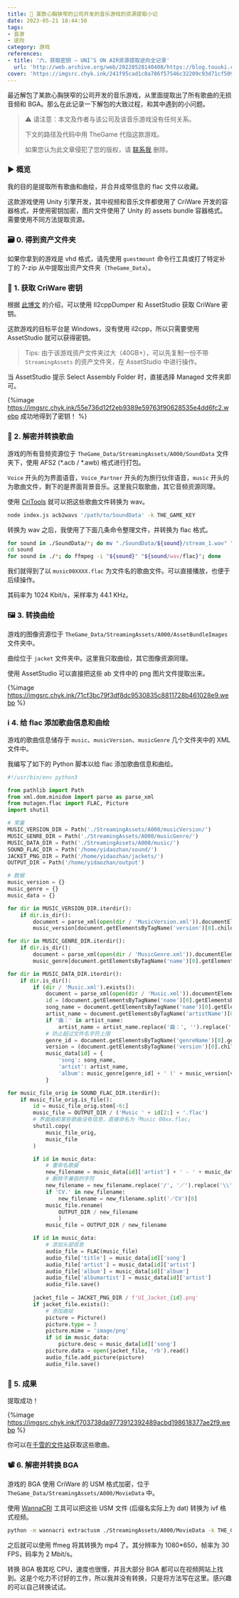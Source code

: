 ```yaml
---
title: 🎼 某款心胸狭窄的公司开发的音乐游戏的资源提取小记
date: 2023-05-21 18:44:50
tags:
- 音游
- 逆向
category: 游戏
references:
- title: '六、获取密钥 – UNI’S ON AIR资源提取逆向全记录'
  url: 'http://web.archive.org/web/20220528140408/https://blog.touuki.com/archives/287'
cover: 'https://imgsrc.chyk.ink/241f95cad1c8a786f57546c32209c93d71cf509b.webp'
---
```


最近解包了某款心胸狭窄的公司开发的音乐游戏，从里面提取出了所有歌曲的无损音频和 BGA。那么在此记录一下解包的大致过程，和其中遇到的小问题。

<!--more-->

> ⚠️ 请注意：本文及作者与该公司及该音乐游戏没有任何关系。
>
> 下文的路径及代码中用 TheGame 代指这款游戏。
>
> 如果您认为此文章侵犯了您的版权，请 [联系我](mailto:ydz@yidaozhan.top) 删除。

### ▶️ 概览

我的目的是提取所有歌曲和曲绘，并合并成带信息的 flac 文件以收藏。

这款游戏使用 Unity 引擎开发，其中视频和音乐文件都使用了 CriWare 开发的容器格式，并使用密钥加密，图片文件使用了 Unity 的 assets bundle 容器格式。需要使用不同方法提取资源。

### 🗃️ 0. 得到资产文件夹

如果你拿到的游戏是 vhd 格式，请先使用 `guestmount` 命令行工具或打了特定补丁的 7-zip 从中提取出资产文件夹（`TheGame_Data`）。

### 🔐 1. 获取 CriWare 密钥

根据 [此博文](http://web.archive.org/web/20220528140408/https://blog.touuki.com/archives/287) 的介绍，可以使用 Il2cppDumper 和 AssetStudio 获取 CriWare 密钥。

这款游戏的目标平台是 Windows，没有使用 il2cpp，所以只需要使用 AssetStudio 就可以获得密钥。

> Tips: 由于该游戏资产文件夹过大（40GB+），可以先复制一份不带 `StreamingAssets` 的资产文件夹，在 AssetStudio 中进行操作。

当 AssetStudio 提示 Select Assembly Folder 时，直接选择 Managed 文件夹即可。

{%image https://imgsrc.chyk.ink/55e736d12f2eb9389e59763f90628535e4dd6fc2.webp 成功地得到了密钥！ %}

### 🎵 2. 解密并转换歌曲

游戏的所有音频资源位于 `TheGame_Data/StreamingAssets/A000/SoundData` 文件夹下，使用 AFS2 (*.acb / *.awb) 格式进行打包。

`Voice` 开头的为界面语音，`Voice_Partner` 开头的为旅行伙伴语音，`music` 开头的为歌曲文件，剩下的是界面背景音乐。这里我只取歌曲，其它音频资源同理。

使用 [CriTools](https://github.com/kohos/CriTools) 就可以把这些歌曲文件转换为 wav。

```bash
node index.js acb2wavs '/path/to/SoundData' -k THE_GAME_KEY
```

转换为 wav 之后，我使用了下面几条命令整理文件，并转换为 flac 格式。

```bash
for sound in ./SoundData/*; do mv "./SoundData/${sound}/stream_1.wav" "./sound/${sound}.wav"; done
cd sound
for sound in ./*; do ffmpeg -i "${sound}" "${sound/wav/flac}"; done
```

我们就得到了以 `music00XXXX.flac` 为文件名的歌曲文件。可以直接播放，也便于后续操作。

其码率为 1024 Kbit/s，采样率为 44.1 KHz。

### 🖼️ 3. 转换曲绘

游戏的图像资源位于 `TheGame_Data/StreamingAssets/A000/AssetBundleImages` 文件夹中。

曲绘位于 `jacket` 文件夹中。这里我只取曲绘，其它图像资源同理。

使用 AssetStudio 可以直接把这些 ab 文件中的 png 图片文件提取出来。

{%image https://imgsrc.chyk.ink/71cf3bc79f3df8dc9530835c8811728b461028e9.webp %}

### ℹ️ 4. 给 flac 添加歌曲信息和曲绘

游戏的歌曲信息储存于 `music`、`musicVersion`、`musicGenre` 几个文件夹中的 XML 文件中。

我编写了如下的 Python 脚本以给 flac 添加歌曲信息和曲绘。

```python
#!/usr/bin/env python3

from pathlib import Path
from xml.dom.minidom import parse as parse_xml
from mutagen.flac import FLAC, Picture
import shutil

# 常量
MUSIC_VERSION_DIR = Path('./StreamingAssets/A000/musicVersion/') 
MUSIC_GENRE_DIR = Path('./StreamingAssets/A000/musicGenre/') 
MUSIC_DATA_DIR = Path('./StreamingAssets/A000/music/')
SOUND_FLAC_DIR = Path('/home/yidaozhan/sound/')
JACKET_PNG_DIR = Path('/home/yidaozhan/jackets/')
OUTPUT_DIR = Path('/home/yidaozhan/output')

# 数据
music_version = {}
music_genre = {}
music_data = {}

for dir in MUSIC_VERSION_DIR.iterdir():
    if dir.is_dir():
        document = parse_xml(open(dir / 'MusicVersion.xml')).documentElement
        music_version[document.getElementsByTagName('version')[0].childNodes[0].data] = document.getElementsByTagName('genreName')[0].childNodes[0].data

for dir in MUSIC_GENRE_DIR.iterdir():
    if dir.is_dir():
        document = parse_xml(open(dir / 'MusicGenre.xml')).documentElement
        music_genre[document.getElementsByTagName('name')[0].getElementsByTagName('id')[0].childNodes[0].data] = document.getElementsByTagName('genreName')[0].childNodes[0].data

for dir in MUSIC_DATA_DIR.iterdir():
    if dir.is_dir():
        if (dir / 'Music.xml').exists():
            document = parse_xml(open(dir / 'Music.xml')).documentElement
            id = (document.getElementsByTagName('name')[0].getElementsByTagName('id')[0].childNodes[0].data).zfill(6)[-4:].zfill(6)
            song_name = document.getElementsByTagName('name')[0].getElementsByTagName('str')[0].childNodes[0].data
            artist_name = document.getElementsByTagName('artistName')[0].getElementsByTagName('str')[0].childNodes[0].data
            if '曲：' in artist_name:
                artist_name = artist_name.replace('曲：', '').replace('／歌：', ' feat. ').split('[')[0]
            # 防止超过文件名字符上限
            genre_id = document.getElementsByTagName('genreName')[0].getElementsByTagName('id')[0].childNodes[0].data
            version = (document.getElementsByTagName('version')[0].childNodes[0].data)[0:3]+'00'
            music_data[id] = {
                'song': song_name,
                'artist': artist_name,
                'album': music_genre[genre_id] + ' (' + music_version[version] + ')',
            }

for music_file_orig in SOUND_FLAC_DIR.iterdir():
    if music_file_orig.is_file():
        id = music_file_orig.stem[-6:]
        music_file = OUTPUT_DIR / ('Music ' + id[2:] + '.flac')
        # 界面曲和某些歌曲没有信息，直接命名为「Music 00xx.flac」
        shutil.copy(
            music_file_orig,
            music_file
        )

        if id in music_data:
            # 重命名歌曲
            new_filename = music_data[id]['artist'] + ' - ' + music_data[id]['song'] + '.flac'
            # 删除不兼容的字符
            new_filename = new_filename.replace('/', '／').replace('\\', '＼').replace(':', '：').replace('*', '＊').replace('?', '？').replace('"', '＂').replace('<', '＜').replace('>', '＞').replace('|', '｜')
            if 'CV.' in new_filename:
                new_filename = new_filename.split('／CV')[0]
            music_file.rename(
                OUTPUT_DIR / new_filename
                )
            music_file = OUTPUT_DIR / new_filename

        if id in music_data:
            # 添加头部信息
            audio_file = FLAC(music_file)
            audio_file['title'] = music_data[id]['song']
            audio_file['artist'] = music_data[id]['artist']
            audio_file['album'] = music_data[id]['album']
            audio_file['albumartist'] = music_data[id]['artist']
            audio_file.save()
        
        jacket_file = JACKET_PNG_DIR / f'UI_Jacket_{id}.png'
        if jacket_file.exists():
            # 添加曲绘
            picture = Picture()
            picture.type = 3
            picture.mime = 'image/png'
            if id in music_data:
                picture.desc = music_data[id]['song']
            picture.data = open(jacket_file, 'rb').read()
            audio_file.add_picture(picture)
            audio_file.save()
```

### 🤗 5. 成果

提取成功！

{%image https://imgsrc.chyk.ink/f703738da9773912392489acbd198618377ae2f9.webp %}

你可以在[千雪的文件站](https://file.chyk.ink/Backup/%E9%9F%B3%E4%B9%90/maimai%20FESTiVAL%20OST)获取这些歌曲。

### 📽️ 6. 解密并转换 BGA

游戏的 BGA 使用 CriWare 的 USM 格式加密，位于 `TheGame_Data/StreamingAssets/A000/MovieData` 中。

使用 [WannaCRI](https://github.com/donmai-me/WannaCRI) 工具可以把这些 USM 文件 (后缀名实际上为 dat) 转换为 ivf 格式视频。

```bash
python -m wannacri extractusm ./StreamingAssets/A000/MovieData -k THE_GAME_KEY
```

之后就可以使用 ffmeg 将其转换为 mp4 了。其分辨率为 1080*650，帧率为 30 FPS，码率为 2 Mbit/s。

转换 BGA 极其吃 CPU，速度也很慢，并且大部分 BGA 都可以在视频网站上找到。这是个吃力不讨好的工作，所以我并没有转换，只是将方法写在这里。感兴趣的可以自己转换试试。
